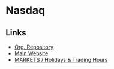 # Nasdaq

## Links

- [Org. Repository](https://github.com/Nasdaq)
- [Main Website](https://nasdaq.com/)
- [MARKETS / Holidays & Trading Hours](https://nyse.com/markets/hours-calendars)

<!--
## Shares

- Blizzard
- GitLab
- Hashicorp
- Nvidia
- Confluent

###

- Hotmart
- Ebanx
-->

<!--
Privately Held
-->
